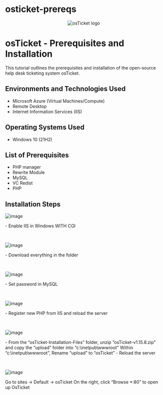 # osticket-prereqs


<p align="center">
<img src="https://i.imgur.com/Clzj7Xs.png" alt="osTicket logo"/>
</p>

<h1>osTicket - Prerequisites and Installation</h1>
This tutorial outlines the prerequisites and installation of the open-source help desk ticketing system osTicket.<br />




<h2>Environments and Technologies Used</h2>

- Microsoft Azure (Virtual Machines/Compute)
- Remote Desktop
- Internet Information Services (IIS)

<h2>Operating Systems Used </h2>

- Windows 10</b> (21H2)

<h2>List of Prerequisites</h2>

- PHP manager
- Rewrite Module
- MySQL
- VC Redist
- PHP

<h2>Installation Steps</h2>

![image](https://github.com/user-attachments/assets/5792cadf-9fe1-44e4-9e76-38e1cb7aaecb)


</p>
<p>
 - Enable IIS in Windows WITH CGI

</p>
<br />


![image](https://github.com/user-attachments/assets/74e6df73-14d2-4255-8d88-badae4de0926)

</p>
<p>
 - Download everything in the folder
</p>
<br />


![image](https://github.com/user-attachments/assets/b6ac61a9-b28a-4af0-98ad-175539406f2b)

</p>
<p>
 - Set password in MySQL
</p>
<br />


![image](https://github.com/user-attachments/assets/4f24f944-0259-4461-9d70-a2cc25bdb2c6)

</p>
<p>
 - Register new PHP from IIS and reload the server
</p>
<br />

![image](https://github.com/user-attachments/assets/a5651139-54ae-489c-b56c-04719f00af90)

</p>
<p>
 - From the “osTicket-Installation-Files” folder, unzip “osTicket-v1.15.8.zip” and copy the “upload” folder into “c:\inetpub\wwwroot”
Within “c:\inetpub\wwwroot”, Rename “upload” to “osTicket”
 - Reload the server
</p>
<br />

![image](https://github.com/user-attachments/assets/7b4b6b9e-2786-40e6-b125-c8c3928b73b1)

</p>
<p>
Go to sites -> Default -> osTicket
On the right, click “Browse *:80” to open up OsTicket

</p>
<br />

